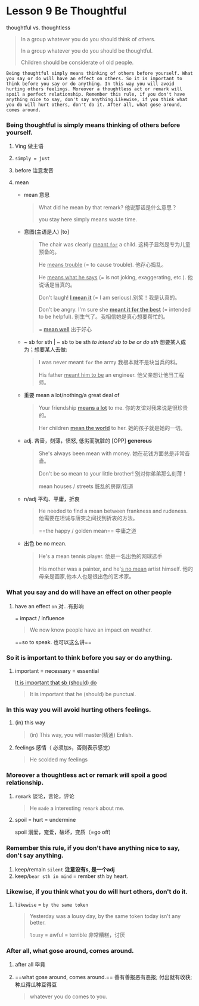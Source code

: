 # Lesson 9 Be Thoughtful

thoughtful vs. thoughtless

> In a group whatever you do you should think of others.
>
> In a group whatever you do you should be thoughtful.
>
> Children should be considerate `of` old people.

```
Being thoughtful simply means thinking of others before yourself. What you say or do will have an effect on others. So it is important to think before you say or do anything. In this way you will avoid hurting others feelings. Moreover a thoughtless act or remark will spoil a perfect relationship. Remember this rule, if you don't have anything nice to say, don't say anything.Likewise, if you think what you do will hurt others, don't do it. After all, what gose around, comes around.
```



### Being thoughtful is simply means thinking of others before yourself.

1. Ving 做主语

2. `simply = just`

3. before 注意发音

4. mean 

   - mean 意思

     >  What did he mean by that remark?  他说那话是什么意思？ 
     >
     > you stay here simply means waste time.


   - 意图(主语是人) [to]

     > The chair was clearly <u>meant `for`</u> a child. 这椅子显然是专为儿童预备的。 
     >
     > He <u>means trouble</u> (= to cause trouble). 他存心捣乱。
     >
     > He <u>means what he says</u> (= is not joking, exaggerating, etc.).  他说话是当真的。 
     >
     > Don't laugh! **<u>I mean it</u>** (= I am serious).别笑！我是认真的。 
     >
     > Don't be angry. I'm sure she **<u>meant it for the best</u>** (= intended to be helpful). 别生气了。我相信她是真心想要帮忙的。 
     >
     > = **<u>mean well</u>** 出于好心

   - ~ sb for sth | ~ sb to be sth     *to intend sb to be or do sth* 想要某人成为；想要某人去做:

     > I was never meant `for` the army    我根本就不是块当兵的料。 
     >
     > His father <u>meant him to be</u> an engineer.  他父亲想让他当工程师。 

   - 重要  mean a lot/nothing/a great deal of

     > Your friendship **<u>means a lot</u>** to me. 你的友谊对我来说是很珍贵的。 
     >
     > Her children **<u>mean the world</u>** to her. 她的孩子就是她的一切。 

   - adj. 吝啬，刻薄，愤怒, 低劣而肮脏的 [OPP]  **generous** 

     >  She's always been mean with money.  她在花钱方面总是非常吝啬。 
     >
     >  Don't be so mean to your little brother!   别对你弟弟那么刻薄！ 
     >
     >  mean houses / streets  脏乱的房屋/街道 

   - n/adj 平均、平庸，折衷

     >  He needed to find a mean between frankness and rudeness.   他需要在坦诚与唐突之间找到折衷的方法。
     >
     >  ==the happy / golden mean==    中庸之道


   - 出色 be no mean.

     > He's a mean tennis player.  他是一名出色的网球选手
     >
     > His mother was a painter, and he'<u>s no mean</u> artist himself. 他的母亲是画家,他本人也是很出色的艺术家。

### What you say and do will have an effect on other people

1. have an effect `on`  对...有影响

   = impact  / influence 

   > We now know people have an impact on weather.

   ==so to speak. 也可以这么讲==

### So it is important to think before you say or do anything.

1. important = necessary = essential 

   <u>It is important that sb (should) do</u> 

   > It is important that he (should) be punctual. 

### In this way you will avoid hurting others feelings.

1. (in) this way

   > (in) This way, you will master(精通) Enlish.

2. feelings 感情（ 必须加s，否则表示感觉）

   > He scolded my feelings

### Moreover a thoughtless act or remark will spoil a good relationship.

1. `remark` 谈论，言论，评论

   > He `made` a interesting `remark` about me. 

2. spoil = hurt = undermine 

   spoil 溺爱，宠爱，破坏，变质（=go off)

### Remember this rule, if you don't have anything nice to say, don't say anything.

1. keep/remain `silent` **注意没有s, 是一个adj**
2. keep/`bear sth in mind` = rember sth by heart.

### Likewise, if you think what you do will hurt others, don't do it. 

1. `likewise` = `by the same token`

   > Yesterday was a lousy day, by the same token today isn't any better.
   >
   > `lousy` = awful = terrible 非常糟糕，讨厌

###  After all, what gose around, comes around.

1. after all 毕竟

2. ==what gose around, comes around.== 善有善报恶有恶报; 付出就有收获; 种瓜得瓜种豆得豆

   > whatever you do comes to you.

